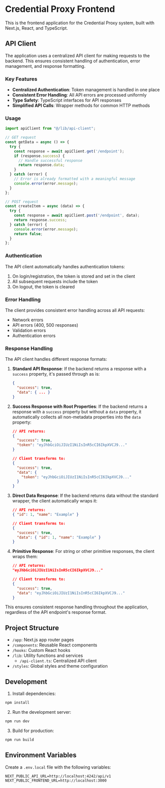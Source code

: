 # Credential Proxy Frontend

This is the frontend application for the Credential Proxy system, built with Next.js, React, and TypeScript.

## API Client

The application uses a centralized API client for making requests to the backend. This ensures consistent handling of authentication, error management, and response formatting.

### Key Features

- **Centralized Authentication**: Token management is handled in one place
- **Consistent Error Handling**: All API errors are processed uniformly
- **Type Safety**: TypeScript interfaces for API responses
- **Simplified API Calls**: Wrapper methods for common HTTP methods

### Usage

```typescript
import apiClient from "@/lib/api-client";

// GET request
const getData = async () => {
  try {
    const response = await apiClient.get('/endpoint');
    if (response.success) {
      // Handle successful response
      return response.data;
    }
  } catch (error) {
    // Error is already formatted with a meaningful message
    console.error(error.message);
  }
};

// POST request
const createItem = async (data) => {
  try {
    const response = await apiClient.post('/endpoint', data);
    return response.success;
  } catch (error) {
    console.error(error.message);
    return false;
  }
};
```

### Authentication

The API client automatically handles authentication tokens:

1. On login/registration, the token is stored and set in the client
2. All subsequent requests include the token
3. On logout, the token is cleared

### Error Handling

The client provides consistent error handling across all API requests:

- Network errors
- API errors (400, 500 responses)
- Validation errors
- Authentication errors

### Response Handling

The API client handles different response formats:

1. **Standard API Response**: If the backend returns a response with a `success` property, it's passed through as is:
   ```json
   {
     "success": true,
     "data": { ... }
   }
   ```

2. **Success Response with Root Properties**: If the backend returns a response with a `success` property but without a `data` property, it automatically collects all non-metadata properties into the `data` property:
   ```json
   // API returns:
   {
     "success": true,
     "token": "eyJhbGciOiJIUzI1NiIsInR5cCI6IkpXVCJ9..."
   }
   
   // Client transforms to:
   {
     "success": true,
     "data": {
       "token": "eyJhbGciOiJIUzI1NiIsInR5cCI6IkpXVCJ9..."
     }
   }
   ```

3. **Direct Data Response**: If the backend returns data without the standard wrapper, the client automatically wraps it:
   ```json
   // API returns:
   { "id": 1, "name": "Example" }
   
   // Client transforms to:
   {
     "success": true,
     "data": { "id": 1, "name": "Example" }
   }
   ```

4. **Primitive Response**: For string or other primitive responses, the client wraps them:
   ```json
   // API returns:
   "eyJhbGciOiJIUzI1NiIsInR5cCI6IkpXVCJ9..."
   
   // Client transforms to:
   {
     "success": true,
     "data": "eyJhbGciOiJIUzI1NiIsInR5cCI6IkpXVCJ9..."
   }
   ```

This ensures consistent response handling throughout the application, regardless of the API endpoint's response format.

## Project Structure

- `/app`: Next.js app router pages
- `/components`: Reusable React components
- `/hooks`: Custom React hooks
- `/lib`: Utility functions and services
  - `/api-client.ts`: Centralized API client
- `/styles`: Global styles and theme configuration

## Development

1. Install dependencies:
```bash
npm install
```

2. Run the development server:
```bash
npm run dev
```

3. Build for production:
```bash
npm run build
```

## Environment Variables

Create a `.env.local` file with the following variables:

```
NEXT_PUBLIC_API_URL=http://localhost:4242/api/v1
NEXT_PUBLIC_FRONTEND_URL=http://localhost:3000
``` 
